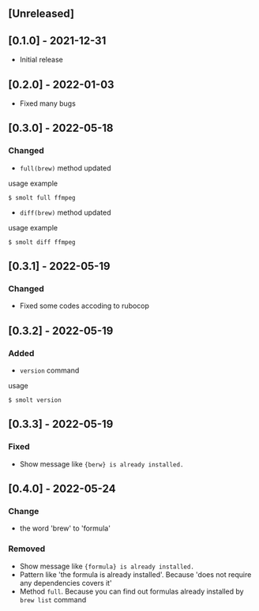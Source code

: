 ## [Unreleased]

## [0.1.0] - 2021-12-31
- Initial release

## [0.2.0] - 2022-01-03
- Fixed many bugs

## [0.3.0] - 2022-05-18
### Changed
- `full(brew)` method updated

usage example

    $ smolt full ffmpeg

- `diff(brew)` method updated

usage example

    $ smolt diff ffmpeg

## [0.3.1] - 2022-05-19
### Changed
- Fixed some codes accoding to rubocop

## [0.3.2] - 2022-05-19
### Added
- `version` command

usage

    $ smolt version

## [0.3.3] - 2022-05-19
### Fixed
- Show message like `{berw} is already installed.`

## [0.4.0] - 2022-05-24
### Change
- the word 'brew' to 'formula'

### Removed
- Show message like `{formula} is already installed.`
- Pattern like 'the formula is already installed'. Because 'does not require any dependencies covers it'
- Method `full`. Because you can find out formulas already installed by `brew list` command
